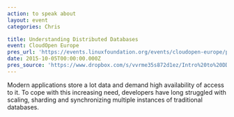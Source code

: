 ```yaml
---
action: to speak about
layout: event
categories: Chris

title: Understanding Distributed Databases
event: CloudOpen Europe
pres_url: 'https://events.linuxfoundation.org/events/cloudopen-europe/program/schedule'
date: 2015-10-05T00:00:00.000Z
pres_source: 'https://www.dropbox.com/s/vvrme35s872d1ez/Intro%20to%20DD.key?dl=0'
---
```


Modern applications store a lot data and demand high availability of access to it. To cope with this increasing need, developers have long struggled with scaling, sharding and synchronizing multiple instances of traditional databases.
